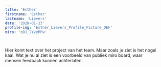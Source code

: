 ```yaml
---
title: 'Esther'
firstname: 'Esther'
lastname: 'Lievers'
date: '2020-01-13'
profile-img: 'Esther_Lievers_Profile_Picture_DEF'
miro: 'o9J_lYvyMPw'

---
```


Hier komt text over het project van het team. Maar zoals je ziet is het nogal kaal. Wat je nu al ziet is een voorbeeld van publiek miro board, waar mensen feedback kunnen achterlaten.

